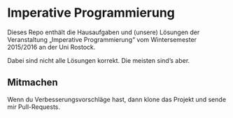 # Imperative Programmierung

Dieses Repo enthält die Hausaufgaben und (unsere) Lösungen der Veranstaltung
„Imperative Programmierung“ vom Wintersemester 2015/2016 an der Uni Rostock.

Dabei sind nicht alle Lösungen korrekt. Die meisten sind’s aber.

## Mitmachen

Wenn du Verbesserungsvorschläge hast, dann klone das Projekt und sende mir
Pull-Requests.
